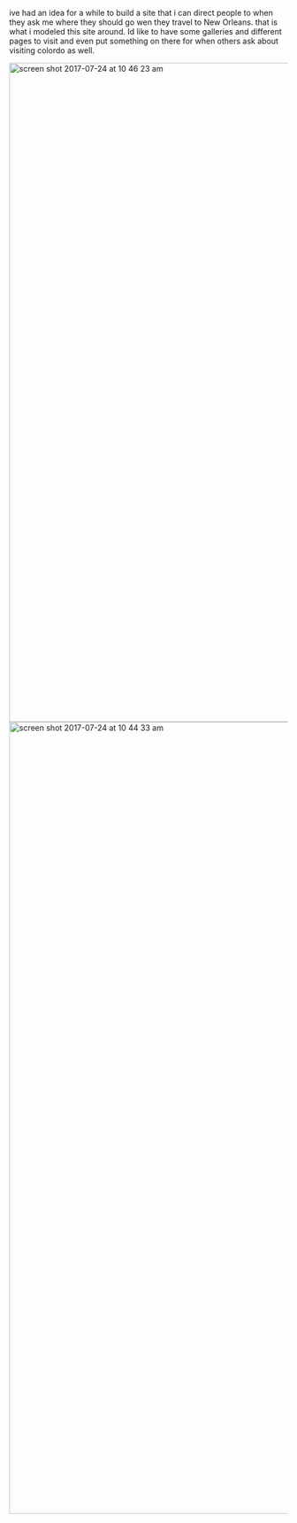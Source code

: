 ive had an idea for a while to build a site that i can direct people to when they ask me where they should go wen they travel 
to New Orleans. that is what i modeled this site around. Id like to have some galleries and different pages to visit and 
even put something on there for when others ask about visiting colordo as well.

<img width="1191" alt="screen shot 2017-07-24 at 10 46 23 am" src="https://user-images.githubusercontent.com/20631355/28534301-7df05a30-705d-11e7-84e8-b8e1ed228cc8.png">


<img width="1431" alt="screen shot 2017-07-24 at 10 44 33 am" src="https://user-images.githubusercontent.com/20631355/28534317-8a15ebd6-705d-11e7-9e5e-534091ed3ceb.png">
